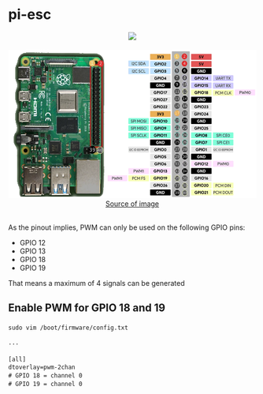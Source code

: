 # pi-esc

<div align="center">
    <img src="https://img.shields.io/badge/Rhaspberry%20Pi-4B-red?style=for-the-badge&logo=raspberrypi&logoSize=large" />
</div>

<br />

<div align="center">
    <img src="assets/pinout.webp" height="300px">
    <br />
    <a href="https://randomnerdtutorials.com/raspberry-pi-pwm-python/">
        Source of image
    </a>
</div>

<br />

As the pinout implies, PWM can only be used on the following GPIO pins:

- GPIO 12
- GPIO 13
- GPIO 18
- GPIO 19

That means a maximum of 4 signals can be generated

## Enable PWM for GPIO 18 and 19



`sudo vim /boot/firmware/config.txt`

```txt
...

[all]
dtoverlay=pwm-2chan
# GPIO 18 = channel 0
# GPIO 19 = channel 0
```